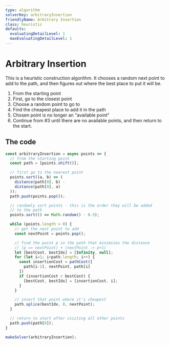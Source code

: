 ```yaml
---
type: algorithm
solverKey: arbitraryInsertion
friendlyName: Arbitrary Insertion
class: heuristic
defaults:
  evaluatingDetailLevel: 1
  maxEvaluatingDetailLevel: 1
---
```



# Arbitrary Insertion

This is a heuristic construction algorithm. It chooses a random next point to add to the path, and then figures out where the best place to put it will be.

  1. From the starting point
  2. First, go to the closest point
  3. Choose a random point to go to 
  4. Find the cheapest place to add it in the path
  4. Chosen point is no longer an "available point"
  5. Continue from #3 until there are no available points, and then return to the start.


## The code

```javascript
const arbitraryInsertion = async points => {
  // from the starting point
  const path = [points.shift()];

  // first go to the nearest point 
  points.sort((a, b) => (
    distance(path[0], b) -
    distance(path[0], a)
  ));
  path.push(points.pop());

  // randomly sort points - this is the order they will be added
  // to the path
  points.sort(() => Math.random() - 0.5);

  while (points.length > 0) {
    // get the next point to add
    const nextPoint = points.pop();

    // find the point p in the path that minimizes the distance
    // (p => nextPoint) + (nextPoint -> p+1)
    let [bestCost, bestIdx] = [Infinity, null];
    for (let i=1; i<path.length; i++) {
      const insertionCost = pathCost([
        path[i-1], nextPoint, path[i]
      ])
      if (insertionCost < bestCost) {
        [bestCost, bestIdx] = [insertionCost, i];
      }
    }

    // insert that point where it's cheapest
    path.splice(bestIdx, 0, nextPoint);
  }

  // return to start after visiting all other points
  path.push(path[0]);
}

makeSolver(arbitraryInsertion);
```

